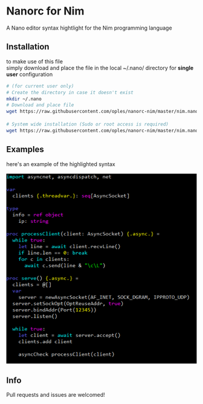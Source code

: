 # Nanorc for Nim
A Nano editor syntax hightlight for the Nim programming language

## Installation
to make use of this file\
simply download and place the file in the local ~/.nano/ directory for **single user** configuration
```bash
# (for current user only)
# Create the directory in case it doesn't exist
mkdir ~/.nano
# Download and place file
wget https://raw.githubusercontent.com/oples/nanorc-nim/master/nim.nanorc -O ~/.nano/nim.nanorc

# System wide installation (Sudo or root access is required)
wget https://raw.githubusercontent.com/oples/nanorc-nim/master/nim.nanorc -O /usr/share/nano/nim.nanorc
```
## Examples
here's an example of the highlighted syntax<br/><br/>
![screenshot_example1.png](screenshot_example1.png)

## Info
Pull requests and issues are welcomed!
